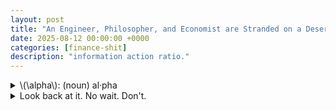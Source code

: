 ```yaml
---
layout: post
title: "An Engineer, Philosopher, and Economist are Stranded on a Deserted Island and Only Have Canned Food."
date: 2025-08-12 00:00:00 +0000
categories: [finance-shit]
description: "information action ratio."
---
```


<div class="flashcard">
  <details>
    <summary>\(\alpha\): (noun) al·​pha</summary>
    <div class="back">
      <details class="dropdown-block">
        <summary>Ex ante vs. ex post</summary>
        <div class="content">
          <ul>
            <li>Looking forward (<b>ex ante</b>): alpha is a <b>forecast of residual return</b>.</li>
            <li>Looking backward (<b>ex post</b>): alpha is the <b>average of realized residual returns</b>.</li>
            <li>Realized alphas are for keeping score; the manager's job is to generate <b>good forecasts</b>.</li>
          </ul>
        </div>
      </details>
      
      <details class="dropdown-block">
        <summary>Regression definition (realized/historical α and β)</summary>
        <div class="content">
          <p>If \(r_p(t)\) are portfolio <b>excess</b> returns for \(t=1,\dots,T\) and \(r_B(t)\) are benchmark <b>excess</b> returns over the same periods, the regression is</p>
          <p>\[
          r_p(t) \;=\; \alpha_p \;+\; \beta_p \cdot r_B(t) \;+\; \varepsilon_p(t)
          \]</p>
          <p>The estimates of \(\beta_p\) and \(\alpha_p\) from this regression are the <b>realized (historical)</b> beta and alpha.</p>
        </div>
      </details>
      
      <details class="dropdown-block">
        <summary>Residual (idiosyncratic) returns</summary>
        <div class="content">
          <p>Define the portfolio's residual return as</p>
          <p>\[
          \theta_p(t) \;=\; \alpha_p \;+\; \varepsilon_p(t)
          \]</p>
          <p>Where \(\alpha_p\) is the <b>average residual return</b> and \(\varepsilon_p(t)\) is the <b>mean-zero</b> random residual component.</p>
        </div>
      </details>
      
      <details class="dropdown-block">
        <summary>Forecast alpha (single asset)</summary>
        <div class="content">
          <p>Let \(\theta_n\) be the residual return on stock \(n\). The <b>forecast alpha</b> is</p>
          <p>\[
          \alpha_n \;=\; E[\theta_n]
          \]</p>
        </div>
      </details>
      
      <details class="dropdown-block">
        <summary>Portfolio property of alpha</summary>
        <div class="content">
          <p>Because both residual returns and expectations aggregate linearly, alpha has the <b>portfolio property</b>. For a two-stock portfolio with holdings \(h_p(1)\) and \(h_p(2)\) and stock alphas \(\alpha_1,\alpha_2\),</p>
          <p>\[
          \alpha_p \;=\; h_p(1)\cdot \alpha_1 \;+\; h_p(2)\cdot \alpha_2
          \]</p>
          <p>This matches the interpretation that \(\alpha_p\) is the <b>forecast of expected residual return</b> on the portfolio.</p>
        </div>
      </details>
      
      <details class="dropdown-block">
        <summary>Benchmark and cash</summary>
        <div class="content">
          <ul>
            <li>By definition, the benchmark has residual return \(\theta_B = 0\) <b>with certainty</b>, hence its alpha is \(\alpha_B = 0\). The alphas are therefore <b>benchmark-neutral</b>.</li>
            <li>The risk-free (cash) portfolio also has <b>zero residual return</b>, so the alpha for cash \(\alpha_r = 0\).</li>
            <li>Any portfolio that is a mixture of benchmark and cash has <b>zero alpha</b>.</li>
          </ul>
        </div>
      </details>
    </div>
  </details>
</div>
<div class="flashcard">
  <details>
    <summary>Look back at it. No wait. Don't.</summary>
    <div class="back">
      <details class="dropdown-block">
        <summary>The Ex Post Information Ratio: A Measure of Achievement</summary>
        <div class="content">
          <p><strong>Definition.</strong><br>
          An <b>information ratio</b> \(IR\) is the ratio of <i>(annualized) residual return</i> to <i>(annualized) residual risk</i>. Ex post, it uses <b>realized</b> residual return and <b>realized</b> residual risk (active risk).</p>
          
          <p><strong>Properties.</strong></p>
          <ul>
            <li>A realized \(IR\) can be negative.</li>
            <li>The benchmark's \(IR\) is <b>exactly zero</b> (its residual return is \(0\)).</li>
            <li>Link to regression: If the alpha regression is run over \(Y\) years, the realized information ratio is approximately</li>
          </ul>
          <div class="define">
            <p>\[
            IR_{\text{ex post}} \approx \frac{t(\hat{\alpha})}{\sqrt{Y}} .
            \]</p>
            <div class="tooltip">
              <div style="max-width: 500px">
                <h4>A statsy tip: What is \(t(\hat{\alpha}_p)\)?</h4>
                <p>In the regression from the screenshot</p>
                <p>\[
                r_p(t) \;=\; \alpha_p \;+\; \beta_p\, r_B(t) \;+\; \varepsilon_p(t)
                \]</p>
                <p>estimated on \(t=1,\dots,T\) observations, \(t(\hat{\alpha}_p)\) means the <b>t-statistic of the estimated intercept</b> \(\hat{\alpha}_p\):</p>
                <p>\[
                t(\hat{\alpha}_p) \;=\; \frac{\hat{\alpha}_p}{\widehat{\operatorname{se}}(\hat{\alpha}_p)} .
                \]</p>
                
                <p>Here</p>
                <ul>
                  <li>\(r_p(t)\): portfolio <b>excess</b> return at time \(t\).</li>
                  <li>\(r_B(t)\): benchmark <b>excess</b> return at time \(t\).</li>
                  <li>\(\varepsilon_p(t)\): regression residual at time \(t\).</li>
                  <li>\(T\): number of time periods used in the regression.</li>
                  <li>\(Y\): number of <b>years</b> covered by those data (e.g., monthly data over \(Y\) years gives \(T=12Y\)).</li>
                  <li>\(\widehat{\operatorname{se}}(\hat{\alpha}_p)\): estimated <b>standard error</b> of \(\hat{\alpha}_p\).</li>
                </ul>
                
                <p>A concrete formula for the standard error in this simple regression is</p>
                <p>\[
                \widehat{\operatorname{se}}(\hat{\alpha}_p)
                \;=\;
                \hat{\sigma}_\varepsilon \, \sqrt{\left[(X^\top X)^{-1}\right]_{11}}
                \]</p>
                
                <p>with</p>
                <p>\[
                \hat{\sigma}_\varepsilon^{\,2} \;=\; \frac{1}{T-2}\sum_{t=1}^{T}\hat{\varepsilon}_p(t)^{2},
                \qquad
                \hat{\varepsilon}_p(t) \;=\; r_p(t)-\hat{\alpha}_p-\hat{\beta}_p\,r_B(t),
                \]</p>
                
                <p>and \(X\) the \(T\times 2\) design matrix whose first column is all ones and second column is \(r_B(t)\). Equivalently, writing \(\bar{r}_B=\frac{1}{T}\sum r_B(t)\) and \(S_{BB}=\sum (r_B(t)-\bar{r}_B)^2\),</p>
                <p>\[
                \left[(X^\top X)^{-1}\right]_{11}
                \;=\;
                \frac{1}{T} \;+\; \frac{\bar{r}_B^{\,2}}{S_{BB}} .
                \]</p>
              </div>
            </div>
          </div>
          
          <p><b>Theory intuition.</b> Ex post \(IR\) is a <b>signal-to-noise</b> measure for realized residual performance: how much alpha per unit of residual volatility your realized track record shows.</p>
          
          <p><b>Treynor and Black (1973) call this the <b>appraisal ratio</b>.</b></p>
        </div>
      </details>
      
      <details class="dropdown-block">
        <summary>The Ex Ante Information Ratio: A Measure of Opportunity</summary>
        <div class="content">
          <p><strong>Definition (planning view).</strong><br>
          Ex ante, the information ratio is the <b>expected</b> level of annual residual return per unit of annual residual risk. More precisely: it is the <b>highest</b> achievable ratio of expected annual residual return to residual risk that the manager can obtain using their information.</p>
          
          <p><b>Theory intuition.</b><br>
          Ex ante \(IR\) summarizes the <b>quality of forecasts</b> (alphas) and the <b>efficiency of portfolio construction</b> that turns those forecasts into return per unit of active risk. It is a <b>capability frontier</b>: better information or better use of it raises the frontier.</p>
        </div>
      </details>
      
      <details class="dropdown-block">
        <summary>Empirical yardsticks</summary>
        <div class="content">
          <p>The cross-section of realized manager \(IR\)s is roughly <b>symmetric around 0</b>, consistent with active management being a <b>zero-sum game after fees</b>. Heuristics used throughout:</p>
          <ul>
            <li>Top-quartile manager: \(IR \approx 0.5\) ("good").</li>
            <li>\(IR=0.75\): "very good."</li>
            <li>\(IR=1.0\): "exceptional."</li>
          </ul>
        </div>
      </details>
      
      <details class="dropdown-block">
        <summary>Formal definition at the portfolio level</summary>
        <div class="content">
          <p>Given any portfolio \(P\) with portfolio alpha \(\alpha_p\) and portfolio residual (active) risk \(\omega_p\),</p>
          <p>\[
          IR_p \;=\; \frac{\alpha_p}{\omega_p}
          \]</p>
          
          <p>The manager's own "information ratio" is the <b>maximum</b> attainable across feasible portfolios (built from their alphas):</p>
          <p>\[
          IR \;=\; \Max\{\, IR_p \mid P \,\}
          \]</p>
          
          <p><b>Theory notes.</b></p>
          <ul>
            <li>The notation \(IR\) <b>depends on the alpha vector</b>; one common use is to <b>scale</b> the alpha forecasts so that the manager's maximization delivers a sensible target \(IR\).</li>
            <li>The definition implies <b>risk-level invariance</b>: if a manager can achieve an expected residual return of \(2\%\) with \(4\%\) residual risk, they can (by scaling the active position) achieve \(3\%\) with \(6\%\) residual risk—same \(IR\). (see <i>'Decomposition, active risk, and scale invariance'</i> below)</li>
          </ul>
        </div>
      </details>
      
      <details class="dropdown-block">
        <summary>Decomposition, active risk, and scale invariance</summary>
        <div class="content">
          <p>Let \(h_p\) be portfolio holdings, \(h_B\) benchmark holdings, and \(h_p^{a}\) <b>active</b> holdings.</p>
          
          <p><strong>Holdings decomposition.</strong></p>
          <p>\[
          h_p \;=\; h_B \;+\; h_p^{a}, \quad \text{with} \quad \alpha_B = 0 .
          \]</p>
          
          <p>If \(\alpha\) is the vector of stock alphas, then</p>
          <p>\[
          \alpha_p \;=\; \alpha^{\mathsf T} h_p \;=\; \alpha^{\mathsf T} h_p^{a}.
          \]</p>
          
          <p><strong>Active risk.</strong><br>
          Let <b>\(\psi_p\)</b>: the portfolio's <b>active (residual) variance</b> under holdings \(h_p^{a}\) and residual-return covariance matrix \(V\in\mathbb{R}^{N\times N}\):</p>
          <p>\[
          \psi_p \;=\; (h_p^{a})^{\mathsf T} V\, h_p^{a}
          \quad\text{and}\quad
          \omega_p \;=\; \sqrt{\psi_p}\ \ \text{(active risk, i.e., st. dev.)}.
          \]</p>
          
          <p><strong>Scaling (aggressiveness).</strong><br>
          Let active holdings be scaled by <b>\(\phi\)</b>: a <b>scalar aggressiveness multiplier</b> (unitless) that scales the <b>active holdings</b>.</p>
          
          <p>If \(h_p^{a}\in\mathbb{R}^N\) are the active weights, then</p>
          <p>\[
          h_p^{a}\ \to\ \phi\,h_p^{a},\quad \phi>0 .
          \]</p>
          
          <p>Under this scaling,</p>
          <p>\[
          \alpha_p \to \phi\,\alpha_p,\qquad \omega_p \to \phi\,\omega_p,\qquad IR_p=\alpha_p/\omega_p\ \text{unchanged}.
          \]</p>
          
          <p><b>Theory intuition.</b><br>
          Because both numerator and denominator scale <b>linearly</b> in exposure, \(IR\) is <b>independent of aggressiveness</b> under ideal (unconstrained) conditions. In practice, <b>constraints</b> (e.g., short-sale limits, turnover/financing frictions) break pure scaling and can <b>reduce</b> realized \(IR\) as risk is pushed higher.</p>
        </div>
      </details>
      
      <details class="dropdown-block">
        <summary>Time-horizon scaling</summary>
        <div class="content">
          <p>To avoid confusion, standardize to a <b>1-year</b> horizon. Over horizon \(T\) (in years):</p>
          <ul>
            <li>Expected residual return scales \(\propto T\).</li>
            <li>Residual <b>variance</b> scales \(\propto T\), so <b>residual risk</b> (st. dev.) scales \(\propto \sqrt{T}\).</li>
            <li>Therefore the information ratio scales as</li>
          </ul>
          <div class="define">
            <p>\[
            IR(T) \;=\; \sqrt{T}\; IR(1\ \text{year}).
            \]</p>
            <div class="tooltip">
              <div style="max-width: 500px">
                <h4>In math:</h4>
                <p><strong>Notation across horizons</strong></p>
                <p>Let \(\alpha_p(T)\) and \(\omega_p(T)\) denote the <b>expected residual return</b> and <b>residual risk (st.dev.)</b> over a horizon \(T\) years. Then</p>
                <p>\[
                IR_p(T)=\frac{\alpha_p(T)}{\omega_p(T)}.
                \]</p>
                
                <p>Define the 1-year quantities \(\alpha_p(1)\) and \(\omega_p(1)\).</p>
                
                <p><strong>Step 1 — Expected residual return scales linearly in time</strong></p>
                <p>Additivity of expectations over \(T\) years gives</p>
                <p>\[
                \alpha_p(T)=T\,\alpha_p(1).
                \]</p>
                <p>(In words: run the same edge for twice as long, you expect twice the residual return.)</p>
                
                <p><strong>Step 2 — Residual <b>variance</b> scales linearly ⇒ residual <b>risk</b> scales as \(\sqrt{T}\)</strong></p>
                <p>With negligible serial correlation, variances add:</p>
                <p>\[
                \operatorname{Var}_T = T\,\operatorname{Var}_{1\text{y}}
                \quad\Longrightarrow\quad
                \omega_p(T)=\sqrt{T}\,\omega_p(1).
                \]</p>
                
                <p><strong>Step 3 — Put together to get the IR scaling</strong></p>
                <p>\[
                IR_p(T)
                =\frac{\alpha_p(T)}{\omega_p(T)}
                =\frac{T\,\alpha_p(1)}{\sqrt{T}\,\omega_p(1)}
                =\sqrt{T}\,\frac{\alpha_p(1)}{\omega_p(1)}
                =\boxed{\,\sqrt{T}\,IR_p(1\text{ year})\,}.
                \]</p>
              </div>
            </div>
          </div>
          
          <p>Corollaries: a quarterly \(IR\) is half the annual \(IR\); a monthly \(IR\) is \(1/\sqrt{12}\) of the annual \(IR\).</p>
        </div>
      </details>
      
      <details class="dropdown-block">
        <summary>Tilder</summary>
        <div class="content">
          <ul>
            <li><b>Ex post \(IR\)</b> measures <b>achievement</b> (realized alpha per unit of realized residual risk) and connects tightly to the <b>t-stat</b> of \(\alpha\).</li>
            <li><b>Ex ante \(IR\)</b> measures <b>opportunity</b> (what your information and construction can deliver) and is the <b>maximized</b> \(\alpha/\omega\) over feasible portfolios.</li>
            <li>\(IR\) is <b>scale-invariant</b> with respect to position size but <b>horizon-dependent</b> (\(\sqrt{T}\) rule).
              <ul>
                <li>Hold the same active trade longer: expected alpha grows \(\propto T\); uncertainty (risk) grows only \(\propto \sqrt{T}\). Their ratio therefore grows like \(\sqrt{T}\).</li>
              </ul>
            </li>
            <li>Benchmarks and cash have <b>zero \(IR\)</b>; the cross-section of manager \(IR\)s centers near <b>zero</b>, consistent with active management being zero-sum after costs.</li>
          </ul>
        </div>
      </details>
    </div>
  </details>
</div>
<div class="flashcard">
  <details>
    <summary>The Residual Frontier: The Manager's Opportunity Set</summary>
    <div class="back">
      <p><strong>Idea.</strong><br>
      Plot expected residual return \(\alpha_p\) against residual risk \(\omega_p\). The <b>ex-ante information ratio</b> determines the <i>slope</i> of the best attainable trade-off. The manager's <b>residual frontier</b> is the straight line through the origin with that slope; feasible (sub-optimal) portfolios lie on or <b>below</b> this line.</p>
      
      <p><strong>Geometry.</strong><br>
      Benchmark \(B\) and cash sit at the origin since both have zero residual return and zero residual risk. Portfolios constructed from the manager's alphas that <i>fully exploit</i> the information lie <b>on</b> the line; all others lie <b>under</b> it.</p>
      <div id="residual-frontier-fig-5-combined" style="width:980px;height:560px;"></div>
      <div id="residual-frontier-fig-5-combined-info" style="font-size:0.9em; opacity:0.95; margin-top:8px;"></div>
      
      <script src="https://cdn.plot.ly/plotly-2.35.2.min.js"></script>
      <script>
      function renderResidualFrontierCombined() {
        // ===== Axes grid (ω in %, α in %) =====
        const toPct = x => x; // keep in [0, 0.12] but show as % via tickformat
      
        // ===== Residual frontiers (Fig. 5.2) =====
        const IRs = [
          { ir: 1.00, dash: "solid",  width: 3, name: "IR = 1.00" },
          { ir: 0.75, dash: "dot",    width: 3, name: "IR = 0.75" },
          { ir: 0.50, dash: "dash",   width: 3, name: "IR = 0.50" },
        ];
      
        const xMin = 0.0, xMax = 0.12, Nx = 121;
        const omega = Array.from({length: Nx}, (_, i) => xMin + i*(xMax - xMin)/(Nx - 1));
      
        const frontierTraces = IRs.map(({ir, dash, width, name}) => ({
          x: omega.map(toPct),
          y: omega.map(w => ir*w),
          mode: "lines",
          line: { dash, width },
          name,
          hovertemplate: "ω=%{x:.1%}<br>α=%{y:.1%}<extra>"+name+"</extra>"
        }));
      
        // ===== Points on IR=1 frontier (Fig. 5.1 P1–P6 + Q) =====
        const IR1 = 1.0;
        const Pks = [0.01, 0.02, 0.03, 0.04, 0.05, 0.06]; // 1% … 6% residual risk
        const Ptext = ["P1","P2","P3","Q","P5","P6"];     // label Q near the middle as in fig
      
        const Ptrace = {
          x: Pks,
          y: Pks.map(w => IR1*w),
          mode: "markers+text",
          type: "scatter",
          name: "Fig. 5.1 points",
          marker: { size: 9, symbol: "circle" },
          text: Ptext,
          textposition: ["bottom right","top left","bottom left","top right","bottom left","top left"],
          hovertemplate: "%{text}<br>ω=%{x:.1%}<br>α=%{y:.1%}<extra></extra>"
        };
      
        // Explicit Q (so it’s easy to style)
        const Qw = 0.04, Qa = IR1*Qw;
        const Qtrace = {
          x: [Qw], y: [Qa],
          mode: "markers+text",
          name: "Q",
          marker: { size: 11, symbol: "diamond-open" },
          text: ["Q"],
          textposition: "top center",
          hovertemplate: "Q<br>ω=%{x:.1%}<br>α=%{y:.1%}<extra></extra>"
        };
      
        // Benchmark/cash at the origin: B
        const Btrace = {
          x: [0], y: [0],
          mode: "markers+text",
          name: "B (benchmark & cash)",
          marker: { size: 10, symbol: "square" },
          text: ["B"],
          textposition: "bottom right",
          hovertemplate: "B<br>ω=0.0%<br>α=0.0%<extra></extra>"
        };
      
        // ===== Annotations to mirror captions =====
        const annotations = [
          { x: 0.095, y: 0.095, text: "IR = 1", showarrow: false, font: {size: 12}},
          { x: 0.095, y: 0.071, text: "IR = 0.75", showarrow: false, font: {size: 12}},
          { x: 0.095, y: 0.048, text: "IR = 0.50", showarrow: false, font: {size: 12}}
        ];
      
        const layout = {
          title: "Residual Frontier & Opportunities (Combined: Figures 5.1 & 5.2)",
          xaxis: { title: "ω (residual risk)", range: [0, 0.12], tickformat: ".0%", zeroline: false },
          yaxis: { title: "α (expected residual return)", range: [0, 0.12], tickformat: ".0%", rangemode: "tozero" },
          template: "plotly_white",
          legend: { orientation: "h", y: 1.12 },
          margin: { l: 70, r: 20, t: 70, b: 55 },
          annotations
        };
      
        const traces = [...frontierTraces, Ptrace, Qtrace, Btrace];
        Plotly.newPlot("residual-frontier-fig-5-combined", traces, layout,
                       {displayModeBar: true, responsive: true});
      
        // ===== Info + intuition (below the figure) =====
        document.getElementById("residual-frontier-fig-5-combined-info").innerHTML = `
        <p>
          <strong>What you're seeing (both figures combined):</strong>
          The straight rays from the origin are residual frontiers \\(\\alpha_p = IR\\,\\omega_p\\) for three information ratios
          (solid: 1.00; dotted: 0.75; dashed: 0.50). The black markers (P1–P6) and Q sit on the \\(IR=1\\) frontier,
          and B is the origin (benchmark/cash), where both residual return and residual risk are zero.
        </p>
        <ul>
          <li><em>Opportunity = slope.</em> A manager’s ex-ante information ratio fixes the frontier’s slope. Higher IR rotates the line upward, expanding the set of attainable \\((\\omega,\\alpha)\\) pairs.</li>
          <li><em>Feasible set.</em> Portfolios lie on or below the frontier implied by the manager’s IR; moving along a given frontier scales both \\(\\omega_p\\) and \\(\\alpha_p\\) proportionally.</li>
          <li><em>Comparing managers (Fig. 5.2 idea).</em> Points available on \\(IR=1\\) are not available to an \\(IR=0.5\\) manager; the latter’s best achievable \\(\\alpha\\) at any \\(\\omega\\) is lower.</li>
          <li><em>Normalization.</em> B (benchmark) and cash anchor the origin because their residual return is zero; hence \\(\\alpha_B=0\\) and \\(\\omega_B=0\\).</li>
        </ul>
        <p style="opacity:0.85;">
          <small>Note: Numerical placements are illustrative to recreate the diagrams’ geometry; the theory is the linear relation
          \\(\\alpha_p = IR\\,\\omega_p\\) and the comparison of opportunity sets across IR levels.</small>
        </p>`;
      }
      // Render now
      renderResidualFrontierCombined();
      </script>

      <details class="dropdown-block">
        <summary>Link to the optimization definition</summary>
        <div class="content">
          <p>The manager's information ratio is defined as the maximum attainable ratio over feasible portfolios:</p>
          <p>\[
          IR \;=\; \Max\{\alpha_p/\omega_p \mid P\}
          \]</p>
          <p>Any portfolio \(Q\) that attains this maximum lies on the frontier and satisfies \(IR=IR_Q\).</p>
        </div>
      </details>
      
      <details class="dropdown-block">
        <summary>Comparing managers</summary>
        <div class="content">
          <p>Different managers have different frontiers (different slopes). A higher \(IR\) rotates the frontier <b>upward</b>, enlarging the opportunity set; points available to a higher-\(IR\) manager are not available to a lower-\(IR\) manager. This does <b>not</b> mean a lower-\(IR\) manager cannot mechanically hold those same stocks; rather, their information will not <i>lead</i> them to portfolios achieving those \((\omega,\alpha)\) pairs.</p>
        </div>
      </details>
      
      <details class="dropdown-block">
        <summary>"Budget constraint" form</summary>
        <div class="content">
          <p>Along the frontier the trade-off is linear:</p>
          <p>\[
          \alpha_p \;=\; IR \cdot \omega_p 
          \]</p>
          <p>At best, increases in expected residual return require <b>proportional</b> increases in residual risk; scaling active positions moves you <i>along</i> the line (both \(\alpha_p\) and \(\omega_p\) scale together, leaving \(IR\) unchanged).</p>
        </div>
      </details>
      
      <details class="dropdown-block">
        <summary>En ingles (and a lil bit o' math.)</summary>
        <div class="content">
          <ul>
            <li>The residual frontier is the active-risk analogue of the mean-variance capital market line: it is the set \(\{(\omega_p,\alpha_p): \alpha_p \le IR \cdot \omega_p\}\) with equality for optimized portfolios.</li>
            <li>\(IR\) is the <i>sufficient statistic</i> for opportunity quality; it fully characterizes the frontier's slope and, hence, the manager's achievable conversion of information into residual return per unit of active risk.</li>
            <li>Benchmarks/cash anchor the origin; feasible portfolios live on/below the ray; improving information (better forecasts or better use of them) <b>raises the slope</b>.</li>
          </ul>
        </div>
      </details>
    </div>
  </details>
</div>
<div class="flashcard">
  <details>
    <summary>The Active Management Objective</summary>
    <div class="back">
      <details class="dropdown-block">
        <summary>Objective</summary>
        <div class="content">
          <p>Maximize <b>value added</b> from residual (active) return. Define</p>
          <p>\[
          \text{VA}[P] \;=\; \alpha_p \;-\; \lambda_r \cdot \omega_p^{2}
          \]</p>
          
          <ul>
            <li>\(\alpha_p\): expected <b>residual return</b> of portfolio \(P\).</li>
            <li>\(\omega_p\): <b>residual risk</b> (active risk; st. dev.).</li>
            <li>\(\lambda_r>0\): <b>aversion to residual risk</b>; converts residual <i>variance</i> into a <b>loss in alpha</b>.</li>
          </ul>
          
          <p><b>Wat It Mean.</b><br>
          VA credits forecasted skill (\(\alpha_p\)) and debits risk (\(\lambda_r \omega_p^2\)). The quadratic penalty mirrors mean-variance preferences specialized to residual (benchmark-neutral) returns: utility is linear in mean, quadratic in variance.</p>
          
          <p><b>NB:</b><br>
          Benchmark timing is ignored, so <b>active return = residual return</b> and <b>active risk = residual risk</b>.</p>
        </div>
      </details>
      
      <details class="dropdown-block">
        <summary>Loss in alpha (risk penalty)</summary>
        <div class="content">
          <p>For any fixed \(\lambda_r\), the <b>loss in alpha</b> due to bearing residual risk \(\omega_p\) is</p>
          <p>\[
          \text{Loss}(\omega_p) \;=\; \lambda_r \cdot \omega_p^{2}.
          \]</p>
          
          <p>Higher \(\lambda_r\) ⇒ steeper penalty; the loss rises with the <b>square</b> of risk.</p>
          <!-- Figure 5.3 — Loss in alpha (separate block) -->
          <div id="fig-5-3" style="width:960px;height:520px;"></div>
          <div id="fig-5-3-info" style="font-size:0.9em; opacity:0.95; margin:8px 0 24px;"></div>
          
          <script src="https://cdn.plot.ly/plotly-2.35.2.min.js"></script>
          <script>
          (function renderFig53() {
            // Percent tick helpers
            const tickVals = (max=12, step=2) => Array.from({length: Math.floor(max/step)+1}, (_,i)=> i*step);
            const tickText = vals => vals.map(v => v.toFixed(0) + "%");
          
            // ω from 0%..12% sampled finely (use "percent points" axis)
            const wMaxPP = 12, Nw = 121;
            const wPP = Array.from({length: Nw}, (_,i)=> i*(wMaxPP)/(Nw-1)); // 0..12
          
            // Loss in alpha curves: Loss(ω) = λ_r * ω^2  (three λ_r levels)
            const lambdas = [
              {lam: 0.05, dash: "dot",    name: "λ = 0.05"},
              {lam: 0.10, dash: "dash",   name: "λ = 0.10"},
              {lam: 0.15, dash: "solid",  name: "λ = 0.15"}
            ];
            const lossTraces = lambdas.map(({lam, dash, name}) => ({
              x: wPP,
              y: wPP.map(w => lam*w*w),
              mode: "lines",
              line: {width: 3, dash},
              name,
              hovertemplate: "ω=%{x:.1f}%<br>Loss in α=%{y:.2f}%<extra>"+name+"</extra>"
            }));
          
            const xt = tickVals(12,2), yt = tickVals(16,2);
            const layout53 = {
              title: "Figure 5.3 — Loss in α:  λ<sub>r</sub> · ω²",
              xaxis: {title: "ω", range: [0,12], tickvals: xt, ticktext: tickText(xt), zeroline: false},
              yaxis: {title: "Loss in α", range: [0,16], tickvals: yt, ticktext: tickText(yt), rangemode: "tozero"},
              template: "plotly_white",
              legend: {orientation: "h", y: 1.12},
              margin: {l: 70, r: 20, t: 70, b: 55}
            };
          
            Plotly.newPlot("fig-5-3", lossTraces, layout53, {displayModeBar:true, responsive:true});
          
            document.getElementById("fig-5-3-info").innerHTML = `
              <p><strong>Loss in α.</strong> With residual-risk aversion \\(\\lambda_r\\),
              the penalty for bearing residual risk \\(\\omega\\) is quadratic: \\(\\text{Loss}(\\omega)=\\lambda_r\\,\\omega^2\\).
              Higher \\(\\lambda_r\\) means greater aversion, so the curve bends up more sharply; for a fixed \\(\\lambda_r\\),
              loss grows with the square of risk.</p>
            `;
          })();
          </script>

        </div>
      </details>
      
      <details class="dropdown-block">
        <summary>Lines of equal value added (indifference curves)</summary>
        <div class="content">
          <p>Holding VA constant at some level \(c\), rearrange the objective:</p>
          <p>\[
          \alpha_p \;=\; c \;+\; \lambda_r \cdot \omega_p^{2}.
          \]</p>
          
          <p>These are <b>upward-opening parabolas</b> in the \((\omega_p,\alpha_p)\) plane. For a given \(\lambda_r\) they are <b>parallel</b> (same curvature) and represent all portfolios that deliver the same certainty-equivalent value added \(c\).</p>
          <!-- One figure with TWO side-by-side plots:
               LEFT = Fig. 5.4 & Fig. 5.5 combined
               RIGHT = Fig. 5.6
          -->
          <div style="display:flex; gap:18px; width:1220px; max-width:100%;">
            <div id="fig-5455-left" style="flex:1; min-width:520px; height:520px;"></div>
            <div id="fig-56-right" style="flex:1; min-width:520px; height:520px;"></div>
          </div>
          <div id="fig-54556-info" style="font-size:0.9em; opacity:0.95; margin-top:10px;"></div>
          
          <script src="https://cdn.plot.ly/plotly-2.35.2.min.js"></script>
          <script>
          (function render54556() {
            // ===== helpers =====
            const tickVals = (max=12, step=2) => Array.from({length: Math.floor(max/step)+1}, (_,i)=> i*step);
            const tickText = vals => vals.map(v => v.toFixed(0) + "%");
            const wPP = Array.from({length: 121}, (_,i)=> i*(12)/(121-1)); // ω from 0%..12% in "percent points"
          
            // ===== parameters from the screenshots' captions =====
            const lambda_r = 0.10;   // moderate residual-risk aversion
            const IR = 0.75;         // residual frontier slope in Fig. 5.5
          
            // ===== LEFT PLOT (Fig. 5.4 + Fig. 5.5 combined) =====
            // Constant VA parabolas: α = VA + λ_r * ω^2
            const VAlevels = [
              {va: 2.500, dash: "dash",    name: "VA = 2.500%"},
              {va: 1.400, dash: "dashdot", name: "VA = 1.400%"},
              {va: 0.625, dash: "solid",   name: "VA = 0.625%"}
            ];
            const vaTraces = VAlevels.map(({va, dash, name}) => ({
              x: wPP,
              y: wPP.map(w => va + lambda_r*w*w),
              mode: "lines",
              line: {width: 3, dash},
              name,
              hovertemplate: "ω=%{x:.1f}%<br>α=%{y:.2f}%<extra>"+name+"</extra>"
            }));
          
            // Residual frontier: α = IR * ω
            const frontier = {
              x: wPP,
              y: wPP.map(w => IR*w),
              mode: "lines",
              line: {width: 3},
              name: "Residual Frontier (IR=0.75)",
              hovertemplate: "ω=%{x:.1f}%<br>α=%{y:.2f}%<extra>Residual Frontier</extra>"
            };
          
            // Tangency / optimum (P*): ω* = IR/(2 λ_r), α* = IR * ω*
            const wStar = IR/(2*lambda_r);              // 3.75%
            const aStar = IR * wStar;                   // 2.8125%
            const Pstar = {
              x: [wStar], y: [aStar],
              mode: "markers+text",
              marker: {size: 11, symbol: "diamond-open"},
              text: ["P*"],
              textposition: "top center",
              name: "P*",
              hovertemplate: "P*<br>ω=%{x:.2f}%<br>α=%{y:.2f}%<extra></extra>"
            };
          
            // One feasible point on the frontier with lower VA (P0): solve VA = 0.625 on α=IR ω
            const VA0 = 0.625;
            const disc = Math.sqrt(IR*IR - 4*lambda_r*VA0);
            const w0_small = (IR - disc)/(2*lambda_r);  // smaller intersection
            const a0 = IR * w0_small;
            const P0 = {
              x: [w0_small], y: [a0],
              mode: "markers+text",
              marker: {size: 9, symbol: "circle"},
              text: ["P0"],
              textposition: "bottom right",
              name: "P0",
              hovertemplate: "P0<br>ω=%{x:.2f}%<br>α=%{y:.2f}%<extra></extra>"
            };
          
            // Origin label "B" (benchmark & cash)
            const B = {
              x: [0], y: [0],
              mode: "markers+text",
              marker: {size: 10, symbol: "square"},
              text: ["B"],
              textposition: "bottom right",
              name: "B",
              hovertemplate: "B<br>ω=0.00%<br>α=0.00%<extra></extra>"
            };
          
            const xt = tickVals(12,2), ytLeft = tickVals(14,2);
            const layoutLeft = {
              title: "Figures 5.4 + 5.5 — Constant Value-Added Lines & Residual Frontier (λ<sub>r</sub>=0.10, IR=0.75)",
              xaxis: {title: "ω (residual risk)", range: [0,12], tickvals: xt, ticktext: tickText(xt), zeroline: false},
              yaxis: {title: "α (expected residual return)", range: [0,14], tickvals: ytLeft, ticktext: tickText(ytLeft), rangemode: "tozero"},
              template: "plotly_white",
              legend: {orientation: "h", y: 1.12},
              margin: {l: 70, r: 20, t: 70, b: 55}
            };
          
            Plotly.newPlot("fig-5455-left", [...vaTraces, frontier, Pstar, P0, B], layoutLeft,
                           {displayModeBar:true, responsive:true});
          
            // ===== RIGHT PLOT (Fig. 5.6) — VA(ω) = IR·ω − λ_r·ω², show P* maximum =====
            const wPP10 = Array.from({length: 101}, (_,i)=> i*(10)/(101-1)); // 0..10%
            const VAcurve = {
              x: wPP10,
              y: wPP10.map(w => IR*w - lambda_r*w*w),
              mode: "lines",
              line: {width: 3},
              name: "VA(ω) = IR·ω − λ<sub>r</sub>·ω²",
              hovertemplate: "ω=%{x:.1f}%<br>VA=%{y:.2f}%<extra>Value Added</extra>"
            };
            const VAmax = {
              x: [wStar], y: [IR*wStar - lambda_r*wStar*wStar],
              mode: "markers+text",
              marker: {size: 11, symbol: "diamond-open"},
              text: ["P*"],
              textposition: "top center",
              name: "P*",
              hovertemplate: "P* (max VA)<br>ω=%{x:.2f}%<br>VA=%{y:.2f}%<extra></extra>"
            };
          
            const ytRight = [-3,-2,-1,0,1,2];
            const ytRightText = ytRight.map(v => (v>=0? v.toFixed(0): v.toFixed(0)) + "%");
            const layoutRight = {
              title: "Figure 5.6 — Value Added vs. Residual Risk (IR=0.75, λ<sub>r</sub>=0.10)",
              xaxis: {title: "ω", range: [0,10], tickvals: tickVals(10,2), ticktext: tickText(tickVals(10,2)), zeroline: false},
              yaxis: {title: "Value Added", range: [-3, 2], tickvals: ytRight, ticktext: ytRightText},
              template: "plotly_white",
              legend: {orientation: "h", y: 1.12},
              margin: {l: 70, r: 20, t: 70, b: 55},
              shapes: [
                // vertical guide at ω*
                {type:"line", xref:"x", yref:"paper", x0:wStar, x1:wStar, y0:0, y1:1, line:{width:1, dash:"dot"}}
              ],
              annotations: [
                {x:wStar, y:-2.7, text:"ω* = IR/(2λ)", showarrow:false, font:{size:11}}
              ]
            };
          
            Plotly.newPlot("fig-56-right", [VAcurve, VAmax], layoutRight,
                           {displayModeBar:true, responsive:true});
          
            // ===== Info / intuition =====
            document.getElementById("fig-54556-info").innerHTML = `
              <p><strong>Left (Figures 5.4 + 5.5 combined).</strong>
                The curved lines are constant value–added sets \\(\\alpha = \\text{VA} + \\lambda_r\\,\\omega^2\\) with \\(\\lambda_r=0.10\\)
                and VA levels 0.625%, 1.400%, and 2.500%. The straight ray from the origin is the residual frontier
                \\(\\alpha = IR\\,\\omega\\) with \\(IR=0.75\\). Tangency at <em>P*</em> (\\(\\omega^* = IR/(2\\lambda_r) = 3.75\\%\\))
                is the optimal active risk: any higher VA curve lies <em>above</em> the frontier (infeasible),
                and any other point on the frontier yields lower VA (e.g., <em>P0</em> on the VA=0.625% curve).
                Benchmark/cash sits at B = (0,0).</p>
          
              <p><strong>Right (Figure 5.6).</strong>
                Holding the frontier fixed, value added as a function of aggressiveness is a concave parabola
                \\(\\text{VA}(\\omega)= IR\\,\\omega - \\lambda_r\\,\\omega^2\\). The maximum occurs at the same
                \\(\\omega^* = IR/(2\\lambda_r)\\) as on the left. This is the tangency condition in a different view:
                slope of VA (\\(IR - 2\\lambda_r\\,\\omega\\)) equals zero at \\(\\omega^*\\).</p>
          
              <p style="opacity:0.85;"><small>Numbers chosen only to mirror the chapter’s figures:
                \\(IR=0.75\\), \\(\\lambda_r=0.10\\). Labels and styling replicate the screenshots’ annotations.</small></p>
            `;
          })();
          </script>


        </div>
      </details>
      
      <details class="dropdown-block">
        <summary>Certainty-equivalent interpretation</summary>
        <div class="content">
          <p>VA is the <span class="define">certainty-equivalent residual return
            <div class="tooltip">
              <div style="max-width: 500px">
                <h4>Gettin' assy (economicsy): What is a certainty equivalent (CE)?</h4>
                <p><b>Definition (general).</b> For any risky payoff \(X\) and utility \(U(\cdot)\), the <b>certainty equivalent</b> \(c\) is the sure amount that makes you indifferent to \(X\):</p>
                <p>\[
                U(c)=\mathbb{E}[U(X)].
                \]</p>
                
                <p><b>Here (residual, mean-variance form).</b> Utility for an active portfolio \(P\) is taken to be</p>
                <p>\[
                U(P)=\alpha_p-\lambda_r\,\omega_p^2,
                \]</p>
                <p>i.e., linear in expected residual return \(\alpha_p\) and quadratic penalty in residual variance \(\omega_p^2\) with aversion \(\lambda_r>0\).</p>
                
                <p>A <b>residual risk-free</b> payoff of amount \(c\) has \(\omega=0\), so its utility is \(U(c)=c\). Indifference to the risky active \(P\) means</p>
                <p>\[
                c=\alpha_p-\lambda_r\,\omega_p^2.
                \]</p>
                
                <p>That \(c\) is the <b>certainty-equivalent residual return</b>:</p>
                <p>\[
                \boxed{\text{CE}=\alpha_p-\lambda_r\,\omega_p^2\;}
                \]</p>
                
                <h4>En ingles</h4>
                <p>CE is the <b>risk-adjusted alpha</b>: the guaranteed residual return you'd accept instead of taking the risky active position \((\alpha_p,\omega_p)\) given aversion \(\lambda_r\).<br>
                Equivalently, the <b>residual risk premium</b> you're implicitly paying is</p>
                <p>\[
                \alpha_p-\text{CE}=\lambda_r\,\omega_p^2.
                \]</p>
              </div>
            </div>
          </span>:</p>
          <p>\[
          \text{CE} \;=\; \alpha_p \;-\; \lambda_r \cdot \omega_p^{2}.
          \]</p>
          
          <p>An investor with residual-risk aversion \(\lambda_r\) is indifferent between a risky active portfolio \((\alpha_p,\omega_p)\) and receiving the sure residual return <b>CE</b> on a residual risk-free investment.</p>
        </div>
      </details>
      
      <details class="dropdown-block">
        <summary>Connection to the residual frontier</summary>
        <div class="content">
          <p>With opportunity set (frontier) \(\alpha_p = IR \cdot \omega_p\), the VA to be maximized is</p>
          <p>\[
          \text{VA}(\omega_p) \;=\; IR \cdot \omega_p \;-\; \lambda_r \cdot \omega_p^{2}.
          \]</p>
          
          <p>First-order condition (tangency of frontier and indifference parabola):</p>
          
          <ul>
            <li>Differentiate w.r.t. \(\omega_p\):</li>
          </ul>
          <p>\[
          \frac{d}{d\omega_p}\mathrm{VA}(\omega_p) \;=\; IR \;-\; 2\lambda_r\,\omega_p .
          \]</p>
          
          <ul>
            <li>Set the derivative to zero:</li>
          </ul>
          <p>\[
          IR - 2\lambda_r\,\omega_p^{*}=0
          \quad\Longrightarrow\quad
          \boxed{\ \omega_p^{*}=\dfrac{IR}{2\lambda_r}\ }.
          \]</p>
          
          <ul>
            <li>Equivalently, rearranging the FOC:</li>
          </ul>
          <p>\[
          \boxed{\ IR \;=\; 2\lambda_r\,\omega_p^{*}\ }.
          \]</p>
          
          <ul>
            <li>Second derivative (concavity check)</li>
          </ul>
          <p>\[
          \frac{d^2}{d\omega_p^2}\mathrm{VA}(\omega_p) = -2\lambda_r \;<\;0
          \]</p>
          
          <p>(since \(\lambda_r>0\). So the critical point is a <b>global maximum</b>.)</p>
          
          <p>Hence the <b>optimal active risk</b> and <b>return</b> are</p>
          <p>\[
          \omega_p^{*} \;=\; \frac{IR}{2\lambda_r},
          \qquad
          \alpha_p^{*} \;=\; IR \cdot \omega_p^{*} \;=\; \frac{IR^{2}}{2\lambda_r},
          \]</p>
          
          <p>and the <b>maximum value added</b> is</p>
          <p>\[
          \text{VA}^{*} \;=\; \frac{IR^{2}}{4\lambda_r}.
          \]</p>
          
          <p><b>Interpretation</b></p>
          <ul>
            <li>\(IR\) = <b>frontier slope</b> (opportunity quality).</li>
            <li>\(\lambda_r\) = <b>curvature</b> of the indifference parabola (tolerance for residual risk).</li>
            <li>Optimal aggressiveness scales <b>up</b> with \(IR\) and <b>down</b> with \(\lambda_r\):
              \(\omega_p^{*}\propto IR/\lambda_r\), \(\alpha_p^{*}\propto IR^{2}/\lambda_r\), \(\mathrm{VA}^{*}\propto IR^{2}/\lambda_r\).</li>
          </ul>
          <strong>Preferences Meet Opportunities</strong>
          <ul>
            <li><b>Opportunities:</b> the frontier \(\alpha=IR\omega\) fixes the <b>best attainable</b> trade-off given the manager's information.</li>
            <li><b>Preferences:</b> \(\lambda_r\) pins the shape of the <b>VA parabolas</b>.</li>
            <li><b>Choice:</b> the <b>optimal portfolio</b> lies at the <b>tangency</b> between the frontier and one VA curve; higher VA curves that sit entirely above the frontier are <b>infeasible</b>, curves below are <b>dominated</b>.</li>
          </ul>
        </div>
      </details>
    </div>
  </details>
</div>
